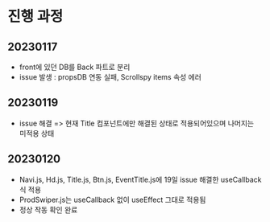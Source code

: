 # 진행 과정
## 20230117
* front에 있던 DB를 Back 파트로 분리
* issue 발생 : propsDB 연동 실패, Scrollspy items 속성 에러

## 20230119
* issue 해결 => 현재 Title 컴포넌트에만 해결된 상태로 적용되어있으며 나머지는 미적용 상태

## 20230120
* Navi.js, Hd.js, Title.js, Btn.js, EventTitle.js에 19일 issue 해결한 useCallback식 적용
* ProdSwiper.js는 useCallback 없이 useEffect 그대로 적용됨
* 정상 작동 확인 완료
